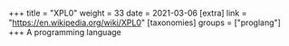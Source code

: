 +++
title = "XPL0"
weight = 33
date = 2021-03-06
[extra]
link = "https://en.wikipedia.org/wiki/XPL0"
[taxonomies]
groups = ["proglang"]
+++
A programming language

